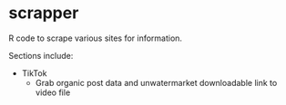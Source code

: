 
<!-- README.md is generated from README.Rmd. Please edit that file -->

# scrapper

<!-- badges: start -->
<!-- badges: end -->

R code to scrape various sites for information.

Sections include:

- TikTok
  - Grab organic post data and unwatermarket downloadable link to video
    file
